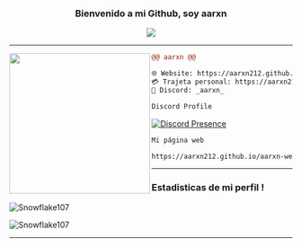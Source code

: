 <h3 align = 'center'>Bienvenido a mi Github, soy aarxn</h3>

<p align="center">
  <img src="https://readme-typing-svg.herokuapp.com/?center=true&vCenter=true&color=cb204c&width=500&lines=Bienvenido" />
</p>

<hr>
<img align="left" height="250" src="https://cdn.discordapp.com/attachments/921486132234031124/1154508605006020769/hacker-logo-template-symbol-of-digital-thief-with-laptop-hacker-icon-illustration-with-glitch-effect-vector.png"/>

```diff
@@ aarxn @@

🌐 Website: https://aarxn212.github.io/aarxn-web-principal/
💳 Trajeta personal: https://aarxn212.github.io/aarxn-web/
🧿 Discord: _aarxn_
```

<div>
  <div>
  
```diff
Discord Profile
```
<!-- [![Discord Presence](https://lanyard-profile-readme.vercel.app/api/886670803234594856)](https://discord.com/users/710608592100917420) -->

[![Discord Presence](https://lanyard-profile-readme.vercel.app/api/672479771828944920?&animated=true&borderRadius=25px&idleMessage=Sin%20%ninguna%20actividad)](https://discord.com/users/672479771828944920)
    
    
    
```diff
Mi página web
```
    
```diff
https://aarxn212.github.io/aarxn-web-principal/
```
    
<hr>
    


### Estadisticas de mi perfil !

![Snowflake107](https://github-readme-stats.vercel.app/api?username=aarxn212&show_icons=true&theme=tokyonight&hide=["issues"])

![Snowflake107](https://github-readme-stats.vercel.app/api/top-langs?username=aarxn212&show_icons=true&theme=tokyonight&layout=compact)
    
<hr>
